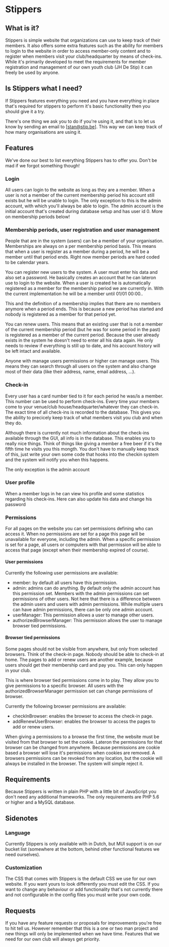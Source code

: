 # Stippers
## What is it?
Stippers is simple website that organizations can use to keep track of their members.
It also offers some extra features such as the ability for members to login to the website in order to access member-only content and to register when members visit your club/headquarter by means of check-ins.
While it's primarily developed to meet the requirements for member registration and management of our own youth club (JH De Stip) it can freely be used by anyone.

## Is Stippers what I need?
If Stippers features everything you need and you have everything in place that's required for stippers to perform it's basic functionality then you should give it a try.

There's one thing we ask you to do if you're using it, and that is to let us know by sending an email to [stan@stip.be].
This way we can keep track of how many organisations are using it.

## Features
We've done our best to list everything Stippers has to offer you. Don't be mad if we forgot something though!

### Login
All users can login to the website as long as they are a member. When a user is not a member of the current membership period his account still exists but he will be unable to login. The only exception to this is the admin account, with which you'll always be able to login. The admin account is the initial account that's created during database setup and has user id 0. More on membership periods below!

### Membership periods, user registration and user management
People that are in the system (users) can be a member of your organisation. Memberships are always on a per membership period basis.
This means that when a user is register as a member during a period, he will be a member until that period ends. Right now member periods are hard coded to be calendar years.

You can register new users to the system. A user must enter his data and also set a password. He basically creates an account that he can lateron use to login to the website. When a user is created he is automatically registered as a member for the membership period we are currently in. With the current implementation he will be a member until 01/01 00:00..

This and the definition of a membership implies that there are no members anymore when a period ends. This is because a new period has started and nobody is registered as a member for that period yet.

You can renew users. This means that an existing user that is not a member of the current membership period (but he was for some period in the past) is registered as a member of the current period. Because the user already exists in the system he doesn't need to enter all his data again. He only needs to review if everything is still up to date, and his account history will be left intact and available.

Anyone with manage users permissions or higher can manage users. This means they can search through all users on the system and also change most of their data (like their address, name, email address, ...).

### Check-in
Every user has a card number tied to it for each period he was/is a member. This number can be used to perform check-ins. Every time your members come to your venue/club house/headquarter/whatever they can check-in. The exact time of all check-ins is recorded to the database. This gives you the ability to precicely keep track of what members visit you club and when they do.

Although there is currently not much information about the check-ins available through the GUI, all info is in the database. This enables you to really nice things. Think of things like giving a member a free beer if it's the fifth time he visits you this mongth. You don't have to manually keep track of this, just write your own some code that hooks into the checkin system and the system will notify you when this happens.

The only exception is the admin account

### User profile
When a member logs in he can view his profile and some statistics regarding his check-ins. Here can also update his data and change his password

### Permissions
For all pages on the website you can set permissions defining who can access it. When no permissions are set for a page this page will be unavailable for everyone, including the admin. When a specific permission is set for a page, all users or computers with that permission will be able to access that page (except when their membership expired of course).

#### User permissions
Currently the following user permissions are available:
* member: by default all users have this permission.
* admin: admins can do anything. By default only the admin account has this permission set. Members with the admin permissions can set permissions of other users. Not here that there is a difference between the admin users and users with admin permissions. While multiple users can have admin permissions, there can be only one admin account.
* userManager: This permission allows a user to manage other users.
* authorizedBrowserManager: This permission allows the user to manage browser tied permissions.

#### Browser tied permissions
Some pages should not be visible from anywhere, but only from selected browsers. Think of the check-in page. Nobody should be able to check-in at home. The pages to add or renew users are another example, because users should get their membership card and pay you. This can only happen in your club.

This is where browser tied permissions come in to play. They allow you to give permissions to a specific browser. All users with the authorizedBrowserManager permission set can change permissions of browser.

Currently the following browser permissions are available:
* checkInBrowser: enables the browser to access the check-in page.
* addRenewUserBrowser: enables the browser to access the pages to add or renew users.

When giving a permissions to a browse the first time, the website must be visited from that browser to set the cookie. Lateron the permissions for that browser can be changed from anywhere.
Because permissions are cookie based a browser will lose it's permissions when cookies are removed.
A browsers permissions can be revoked from any location, but the cookie will always be installed in the browser. The system will simple reject it.

## Requirements
Because Stippers is written in plain PHP with a little bit of JavaScript you don't need any additional frameworks. The only requirements are PHP 5.6 or higher and a MySQL database.

## Sidenotes
### Language
Currently Stippers is only available with in Dutch, but MUI support is on our bucket list (somewhere at the bottom, behind other functional features we need ourselves).

### Customization
The CSS that comes with Stippers is the default CSS we use for our own website. If you want yours to look differently you must edit the CSS.
If you want to change any behaviour or add functionality that's not currently there and not configurable in the config files you must write your own code.

## Requests
If you have any feature requests or proposals for improvements you're free to hit tell us. However remember that this is a one or two man project and new things will only be implemented when we have time. Features that we need for our own club will always get priority.
